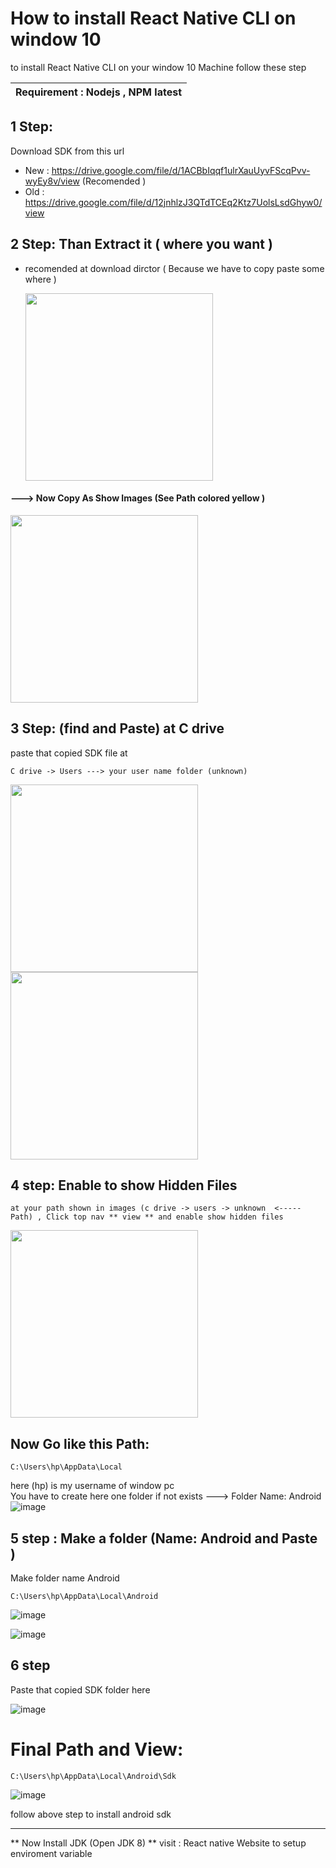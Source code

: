 # How to install React Native CLI on window 10
 to install React Native CLI on your window 10 Machine follow these step

| Requirement : Nodejs , NPM latest |
|----|


## 1 Step:
Download SDK from this url   
- New : https://drive.google.com/file/d/1ACBbIqqf1ulrXauUyvFScqPvv-wyEy8v/view  (Recomended )
- Old : https://drive.google.com/file/d/12jnhlzJ3QTdTCEq2Ktz7UolsLsdGhyw0/view

## 2 Step: Than Extract it ( where you want )
 - recomended at download dirctor  ( Because we have to copy paste some where )

   <img src= "https://github.com/getsettalk/install-react-native-cli-with-android-studio/assets/49394996/b6606584-0fdd-47ce-84c0-9ae59cdba7b3" width="300" />
#### ---> Now Copy As Show Images (See Path colored yellow )
 
   <img src= "https://github.com/getsettalk/install-react-native-cli-with-android-studio/assets/49394996/a1fae2c7-3337-4354-b2d3-b6599f454233" width="300" />

## 3 Step: (find and Paste) at C drive
   paste that copied SDK file at
   ```
C drive -> Users ---> your user name folder (unknown) 
   ```

   <img src= "https://github.com/getsettalk/install-react-native-cli-with-android-studio/assets/49394996/a1faac7a-a5b5-4d33-8466-6d0261fdd0c7" width="300" />
   
   <img src= "https://github.com/getsettalk/install-react-native-cli-with-android-studio/assets/49394996/1e452faf-2e77-46c2-af43-d7550592b9bd" width="300" />  
   
  ## 4 step: Enable to show Hidden Files   
    at your path shown in images (c drive -> users -> unknown  <-----  Path) , Click top nav ** view ** and enable show hidden files  
   <img src= "https://github.com/getsettalk/install-react-native-cli-with-android-studio/assets/49394996/b71aed43-bdfc-4f25-b88f-49aa742a95c5" width="300" />

  ## Now Go like this Path:
  ```
C:\Users\hp\AppData\Local
  ```
here (hp) is my username of window pc  
 You have to create here  one folder if not exists ---> Folder Name: Android  
  ![image](https://github.com/getsettalk/install-react-native-cli-with-android-studio/assets/49394996/bd8d1948-485c-4abd-82cc-9b6422c80654)


## 5 step : Make a folder (Name: Android and Paste )
Make folder name Android
```
C:\Users\hp\AppData\Local\Android
```
 
   ![image](https://github.com/getsettalk/install-react-native-cli-with-android-studio/assets/49394996/f1ec81f5-33f1-4f1f-8878-ae901114761c)

 ![image](https://github.com/getsettalk/install-react-native-cli-with-android-studio/assets/49394996/27802a23-1c3b-4195-8e5f-9177728a79ad)


## 6 step 
Paste that copied SDK folder here

 ![image](https://github.com/getsettalk/install-react-native-cli-with-android-studio/assets/49394996/20ac9bbd-4863-48cd-820b-4e4d8f0a1225)


# Final Path and View: 

```
C:\Users\hp\AppData\Local\Android\Sdk
```
![image](https://github.com/getsettalk/install-react-native-cli-with-android-studio/assets/49394996/e4cb6939-3cac-4e0b-a211-647a6f806947)


follow above step to install android sdk


---------------------------------------------------------------------------------
** Now Install JDK (Open JDK 8) **
visit : React native Website to setup enviroment variable 
